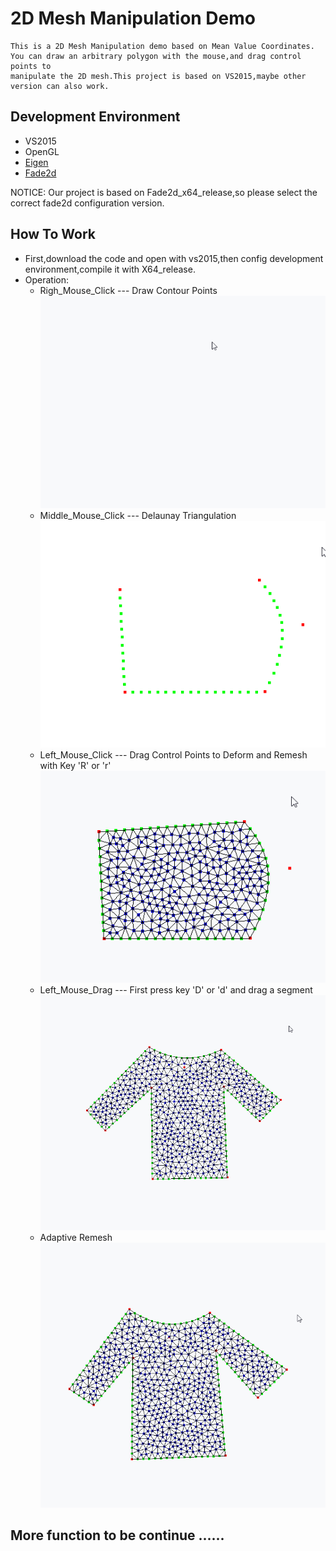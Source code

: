 # 2D Mesh Manipulation Demo

    This is a 2D Mesh Manipulation demo based on Mean Value Coordinates.
    You can draw an arbitrary polygon with the mouse,and drag control points to
    manipulate the 2D mesh.This project is based on VS2015,maybe other version can also work.
## Development Environment
   * VS2015 
   * OpenGL
   * [Eigen](http://eigen.tuxfamily.org/index.php?title=Main_Page)
   * [Fade2d](https://www.geom.at/fade2d/html/)
   
   NOTICE: Our project is based on Fade2d_x64_release,so please select the correct fade2d configuration version.
   
## How To Work
   * First,download the code and open with vs2015,then config development environment,compile it with X64_release.
   * Operation:
        * Righ_Mouse_Click --- Draw Contour Points
        ![](https://github.com/fanghao6666/2D-Mesh-Manipulation/raw/master/picture/draw_contour.gif)
        * Middle_Mouse_Click --- Delaunay Triangulation
        ![](https://github.com/fanghao6666/2D-Mesh-Manipulation/raw/master/picture/delauny.gif)
        * Left_Mouse_Click --- Drag Control Points to Deform and Remesh with Key 'R' or 'r'
        ![](https://github.com/fanghao6666/2D-Mesh-Manipulation/raw/master/picture/mouse_drag.gif)
        * Left_Mouse_Drag  --- First press key 'D' or 'd' and drag a segment
        ![](https://github.com/fanghao6666/2D-Mesh-Manipulation/raw/master/picture/dart.gif)
        * Adaptive Remesh
        ![](https://github.com/fanghao6666/2D-Mesh-Manipulation/raw/master/picture/remesh.gif)
        
        
 ## More function to be continue ......
 

